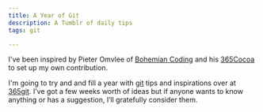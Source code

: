 ```yaml
---
title: A Year of Git
description: A Tumblr of daily tips
tags: git

---
```


I've been inspired by Pieter Omvlee of
[Bohemian Coding](http://bohemiancoding.com) and his
[365Cocoa](http://365Cocoa.tumblr.com) to set up my own contribution.

I'm going to try and and fill a year with [git](http://git-scm.com) tips and
inspirations over at [365git](http://365git.tumblr.com). I’ve got a few weeks
worth of ideas but if anyone wants to know anything or has a suggestion, I’ll
gratefully consider them.
